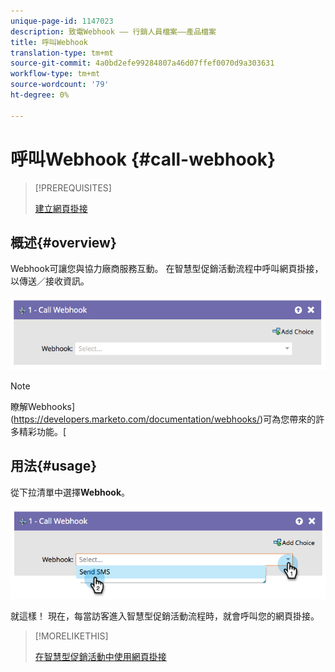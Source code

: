 ```yaml
---
unique-page-id: 1147023
description: 致電Webhook —— 行銷人員檔案——產品檔案
title: 呼叫Webhook
translation-type: tm+mt
source-git-commit: 4a0bd2efe99284807a46d07ffef0070d9a303631
workflow-type: tm+mt
source-wordcount: '79'
ht-degree: 0%

---
```



# 呼叫Webhook {#call-webhook}

>[!PREREQUISITES]
>
>[建立網頁掛接](/help/marketo/product-docs/administration/additional-integrations/create-a-webhook.md)

## 概述{#overview}

Webhook可讓您與協力廠商服務互動。 在智慧型促銷活動流程中呼叫網頁掛接，以傳送／接收資訊。

![](assets/image2014-9-22-15-3a4-3a7.png)

>[!NOTE]
>
>瞭解Webhooks](https://developers.marketo.com/documentation/webhooks/)可為您帶來的許多精彩功能。[

## 用法{#usage}

從下拉清單中選擇&#x200B;**Webhook**。

![](assets/image2014-9-22-15-3a4-3a25.png)

就這樣！ 現在，每當訪客進入智慧型促銷活動流程時，就會呼叫您的網頁掛接。

>[!MORELIKETHIS]
>
>[在智慧型促銷活動中使用網頁掛接](/help/marketo/product-docs/core-marketo-concepts/smart-campaigns/flow-actions/use-a-webhook-in-a-smart-campaign.md)
